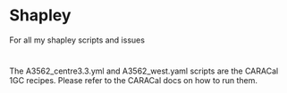 # Shapley
For all my shapley scripts and issues
#
The A3562_centre3.3.yml and A3562_west.yaml scripts are the CARACal 1GC recipes. Please refer to the CARACal docs on how to run them.
